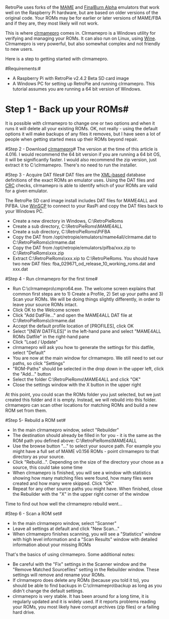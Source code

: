 RetroPie uses forks of the [MAME](http://mamedev.org/) and [FinalBurn Alpha](http://www.barryharris.me.uk/) emulators that work well on the Raspberry Pi hardware, but are based on older versions of the original code.  Your ROMs may be for earlier or later versions of MAME/FBA and if they are, they most likely will not work.

This is where [clrmamepro](http://mamedev.emulab.it/clrmamepro/) comes in.  Clrmamepro is a Windows utility for verifying and managing your ROMs. It can also run on Linux, using [Wine](https://www.winehq.org/). Clrmamepro is very powerful, but also somewhat complex and not friendly to new users.

Here is a step to getting started with clrmamepro.

#Requirements:#
* A Raspberry Pi with RetroPie v2.4.2 Beta SD card image
* A Windows PC for setting up RetroPie and running clrmamepro. This tutorial assumes you are running a 64 bit version of Windows.

# Step 1 - Back up your ROMs#
It is possible with clrmamepro to change one or two options and when it runs it will delete all your existing ROMs. OK, not really - using the default options it will make backups of any files it removes, but I have seen a lot of people when getting started mess up their ROMs beyond repair.

#Step 2 - Download [clrmamepro](http://mamedev.emulab.it/clrmamepro/download.htm)#
The version at the time of this article is 4.016.  I would recommend the 64 bit version if you are running a 64 bit OS, it will be significantly faster.  I would also recommend the zip version, just extract it to C:\clrmamepro.  There's no need to run the installer.

#Step 3 - Acquire DAT files#
DAT files are the [XML-based](http://en.wikipedia.org/wiki/XML) database definitions of the exact ROMs an emulator uses. Using the DAT files and [CRC](http://en.wikipedia.org/wiki/Cyclic_redundancy_check) checks, clrmamepro is able to identify which of your ROMs are valid for a given emulator.

The RetroPie SD card image install includes DAT files for MAME4ALL and PiFBA. Use [WinSCP](http://winscp.net/eng/index.php) to connect to your RasPi and copy the DAT files back to your Windows PC.

* Create a new directory in Windows, C:\RetroPieRoms
* Create a sub directory, C:\RetroPieRoms\MAME4ALL
* Create a sub directory, C:\RetroPieRoms\PiFBA
* Copy the DAT from /opt/retropie/emulators/mame4all/clrmame.dat to C:\RetroPieRoms\clrmame.dat
* Copy the DAT from /opt/retropie/emulators/pifba/xxx.zip to C:\RetroPieRoms\xxx.zip
* Extract C:\RetroPieRoms\xxx.xip to C:\RetroPieRoms.  You should have two new DAT files: fba_029671_od_release_10_working_roms.dat and xxx.dat

#Step 4 - Run clrmamepro for the first time#
* Run C:\clrmamepro\cmpro64.exe.  The welcome screen explains that common first steps are to 1) Create a Profile, 2) Set up your paths and 3) Scan your ROMs. We will be doing things slightly differently, in order to leave your source ROMs intact.  
* Click OK to the Welcome screen
* Click "Add DatFile..." and open the MAME4ALL DAT file at C:\RetroPieRoms\clrmame.dat
* Accept the default profile location of [PROFILES], click OK
* Select "[NEW DATFILES]" in the left-hand pane and select "MAME4ALL ROMs Datfile" in the right-hand pane
* Click "Load / Update"
* clrmamepro will ask you how to generate the settings for this datfile, select "Default"
* You are now at the main window for clrmamepro.  We still need to set our paths, so click "Settings"
* "ROM-Paths" should be selected in the drop down in the upper left, click the "Add..." button
* Select the folder C:\RetroPieRoms\MAME4ALL and click "OK"
* Close the settings window with the X button in the upper right

At this point, you could scan the ROMs folder you just selected, but we just created this folder and it is empty.  Instead, we will rebuild into this folder.  clrmamepro can scan other locations for matching ROMs and build a new ROM set from them.

#Step 5- Rebuild a ROM set#
* In the main clrmamepro window, select "Rebuilder"
* The destination should already be filled in for you - it is the same as the ROM path you defined above: C:\RetroPieRoms\MAME4ALL
* Use the browse button "..." to select your source path.  For example you might have a full set of MAME v0.156 ROMs - point clrmamepro to that directory as your source.
* Click "Rebuild...".  Depending on the size of the directory your chose as a source, this could take some time
* When clrmamepro is finished, you will see a window with statistics showing how many matching files were found, how many files were created and how many were skipped.  Click "OK" 
* Repeat for any other source paths you might have. When finished, close the Rebuilder with the "X" in the upper right corner of the window

Time to find out how well the clrmamepro rebuild went...

#Step 6 - Scan a ROM set#
* In the main clrmamepro window, select "Scanner"
* Leave all settings at default and click "New Scan..."
* When clrmamepro finishes scanning, you will see a "Statistics" window with high level information and a "Scan Results" window with detailed information about your missing ROMs

That's the basics of using clrmamepro.  Some additional notes:

* Be careful with the "Fix" settings in the Scanner window and the "Remove Matched Sourcefiles" setting in the Rebuilder window. These settings will remove and rename your ROMs.
* If clrmamepro does delete any ROMs (because you told it to), you should be able to find backups in C:\clrmamepro\backup as long as you didn't change the default settings.
* clrmamepro is very stable.  It has been around for a long time, it is regularly updated and it is widely used.  If it reports problems reading your ROMs, you most likely have corrupt archives (zip files) or a failing hard drive.

